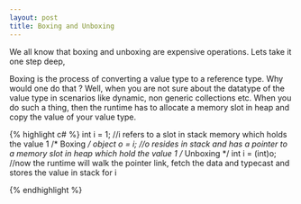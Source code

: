 ```yaml
---
layout: post
title: Boxing and Unboxing
---
```


We all know that boxing and unboxing are expensive operations. Lets take it one step deep,

Boxing is the process of converting a value type to a reference type. Why would one do that ? Well, when you are not sure about the datatype of the value type in scenarios like dynamic, non generic collections etc. When you do such a thing, then the runtime has to allocate a memory slot in heap and copy the value of your value type.

{% highlight c# %}
int i = 1; //i refers to a slot in stack memory which holds the value 1
/* Boxing */
object o = i; //o resides in stack and has a pointer to a memory slot in heap which hold the value 1
/* Unboxing */
int i  = (int)o; //now the runtime will walk the pointer link, fetch the data and typecast and stores the value in stack for i

{% endhighlight %}